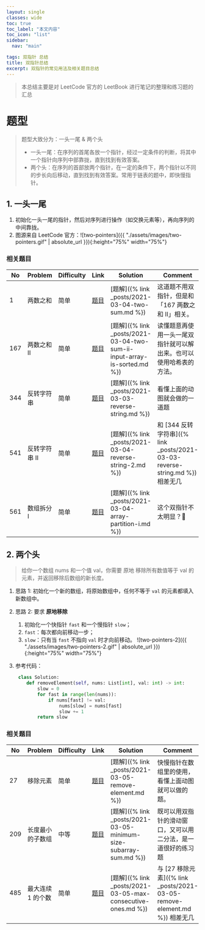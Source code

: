 ```yaml
---
layout: single
classes: wide
toc: true
toc_label: "本文内容"
toc_icon: "list"
sidebar:
  nav: "main"

tags: 双指针 总结
title: 双指针总结
excerpt: 双指针的常见用法及相关题目总结
---
```


> 本总结主要是对 LeetCode 官方的 LeetBook 进行笔记的整理和练习题的汇总

# 题型

> 题型大致分为：一头一尾 & 两个头 
>   - 一头一尾：在序列的首尾各放一个指针，经过一定条件的判断，将其中一个指针向序列中部靠拢，直到找到有效答案。
>   - 两个头：在序列的首部放两个指针，在一定的条件下，两个指针以不同的步长向后移动，直到找到有效答案。常用于链表的题中，即快慢指针。

## 1. 一头一尾

1. 初始化一头一尾的指针，然后对序列进行操作（如交换元素等），再向序列的中间靠拢。
2. 图源来自 LeetCode 官方：![two-pointers]({{ "./assets/images/two-pointers.gif" | absolute_url }}){:height="75%" width="75%"}

### 相关题目

   | No  | Problem       | Difficulty | Link                                                                       | Solution                                                                 | Comment                                                                      |
   | --- | ------------- | ---------- | -------------------------------------------------------------------------- | ------------------------------------------------------------------------ | ---------------------------------------------------------------------------- |
   | 1   | 两数之和      | 简单       | [题目](https://leetcode-cn.com/problems/two-sum/)                          | [题解]({% link _posts/2021-03-04-two-sum.md %})                          | 这道题不用双指针，但是和「167 两数之和 II」相关。                            |
   | 167 | 两数之和 II   | 简单       | [题目](https://leetcode-cn.com/problems/two-sum-ii-input-array-is-sorted/) | [题解]({% link _posts/2021-03-04-two-sum-ii-input-array-is-sorted.md %}) | 读懂题意再使用一头一尾双指针就可以解出来。也可以使用哈希表的方法。           |
   | 344 | 反转字符串    | 简单       | [题目](https://leetcode-cn.com/problems/reverse-string/)                   | [题解]({% link _posts/2021-03-03-reverse-string.md %})                   | 看懂上面的动图就会做的一道题                                                 |
   | 541 | 反转字符串 II | 简单       | [题目](https://leetcode-cn.com/problems/reverse-string-ii/)                | [题解]({% link _posts/2021-03-04-reverse-string-2.md %})                 | 和 [344 反转字符串]({% link _posts/2021-03-03-reverse-string.md %}) 相差无几 |
   | 561 | 数组拆分 I    | 简单       | [题目](https://leetcode-cn.com/problems/array-partition-i/)                | [题解]({% link _posts/2021-03-04-array-partition-i.md %})                | 这个双指针不太明显？🥲                                                        |
   

## 2. 两个头

> 给你一个数组 nums 和一个值 val，你需要 原地 移除所有数值等于 val 的元素，并返回移除后数组的新长度。

1. 思路 1: 初始化一个新的数组，将原始数组中，任何不等于 `val` 的元素都填入新数组中。
2. 思路 2: 要求 **原地移除**
   1. 初始化一个快指针 `fast` 和一个慢指针 `slow`；
   2. `fast`：每次都向前移动一步；
   3. `slow`：只有当 `fast` 不指向 `val` 时才向前移动。
    ![two-pointers-2]({{ "./assets/images/two-pointers-2.gif" | absolute_url }}){:height="75%" width="75%"}

3. 参考代码：
   ```python
    class Solution:
       def removeElement(self, nums: List[int], val: int) -> int:
           slow = 0
           for fast in range(len(nums)):
               if nums[fast] != val:
                   nums[slow] = nums[fast]
                   slow += 1
           return slow
   ```

### 相关题目

   | No  | Problem           | Difficulty | Link                                                           | Solution                                               | Comment                                                                   |
   | --- | ----------------- | ---------- | -------------------------------------------------------------- | ------------------------------------------------------ | ------------------------------------------------------------------------- |
   | 27  | 移除元素          | 简单       | [题目](https://leetcode-cn.com/problems/remove-element/)       | [题解]({% link _posts/2021-03-05-remove-element.md %}) | 快慢指针在数组里的使用，看懂上面动图就可以做的题。                        |
   | 209 | 长度最小的子数组 | 中等       | [题目](https://leetcode-cn.com/problems/minimum-size-subarray-sum/) | [题解]({% link _posts/2021-03-05-minimum-size-subarray-sum.md %}) | 既可以用双指针的滑动窗口，又可以用二分法，是一道很好的练习题 |
   | 485 | 最大连续 1 的个数 | 简单       | [题目](https://leetcode-cn.com/problems/max-consecutive-ones/) | [题解]({% link _posts/2021-03-05-max-consecutive-ones.md %}) | 与 [27 移除元素]({% link _posts/2021-03-05-remove-element.md %}) 相差无几 |
